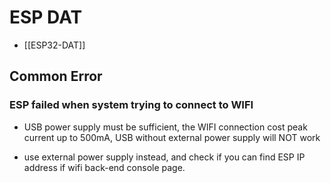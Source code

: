 
# ESP DAT

- [[ESP32-DAT]]


## Common Error


### ESP failed when system trying to connect to WIFI

- USB power supply must be sufficient, the WIFI connection cost peak current up to 500mA, USB without external power supply will NOT work

- use external power supply instead, and check if you can find ESP IP address if wifi back-end console page. 

